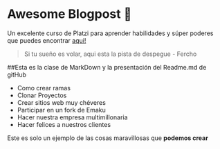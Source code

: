 # Awesome Blogpost :blue_heart:
Un excelente curso de Platzi para aprender habilidades y súper poderes que puedes encontrar [aqui!](https://platzi.com/clases/1557-git-github/19977-readmemd-es-una-excelente-practica/ "Clase MarkDown")
>Si tu sueño es volar, aqui esta la pista de despegue - Fercho

##Esta es la clase de MarkDown y la presentación del Readme.md de gitHub
* Como crear ramas
* Clonar Proyectos
* Crear sitios web muy chéveres
* Participar en un fork de Emaku
* Hacer nuestra empresa multimillonaria
* Hacer felices a nuestros clientes

Este es solo un ejemplo de las cosas maravillosas que **podemos crear**
